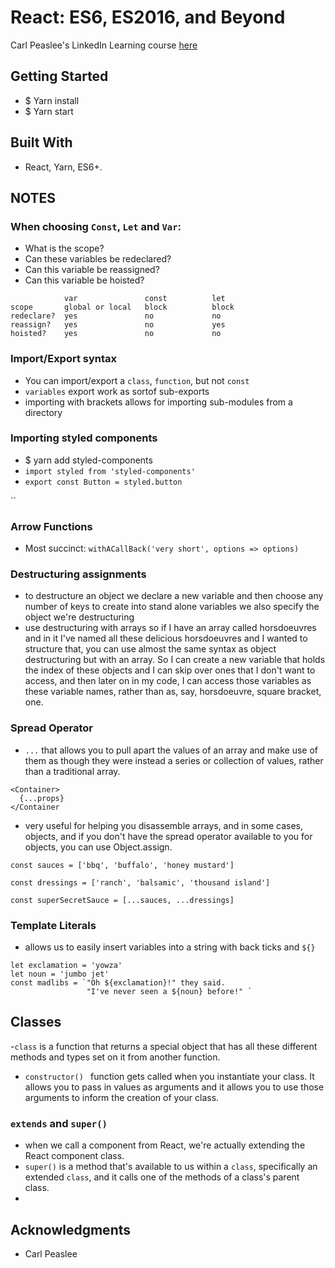 # React: ES6, ES2016, and Beyond
Carl Peaslee's LinkedIn Learning course [here](https://www.linkedin.com/learning/react-es6-es2016-and-beyond/welcome)

## Getting Started
- $ Yarn install
- $ Yarn start

## Built With
- React, Yarn, ES6+.

## NOTES
### When choosing `Const`, `Let` and `Var`:
- What is the scope?
- Can these variables be redeclared?
- Can this variable be reassigned?
- Can this variable be hoisted?
```
            var               const          let
scope       global or local   block          block
redeclare?  yes               no             no
reassign?   yes               no             yes
hoisted?    yes               no             no
```
### Import/Export syntax
- You can import/export a `class`, `function`, but not `const`
- `variables` export work as sortof sub-exports
- importing with brackets allows for importing sub-modules from a directory

### Importing styled components
- $ yarn add styled-components
- `import styled from 'styled-components'`
- `export const Button = styled.button`

``

### Arrow Functions
- Most succinct: `withACallBack('very short', options => options)`

### Destructuring assignments
- to destructure an object we declare a
new variable and then choose any number
of keys to create into stand alone variables
we also specify the object we're destructuring
- use destructuring with arrays so if I have an array called horsdoeuvres and in it I've named all these delicious horsdoeuvres and I wanted to structure that, you can use almost the same syntax as object destructuring but with an array. So I can create a new variable that holds the index of these objects and I can skip over ones that I don't want to access, and then later on in my code, I can access those variables as these variable names, rather than as, say, horsdoeuvre, square bracket, one.

### Spread Operator
- `...` that allows you to pull apart the values of an array and make use of them as though they were instead a series or collection of values, rather than a traditional array.
```
<Container>
  {...props}
</Container  
```
- very useful for helping you disassemble arrays, and in some cases, objects, and if you don't have the spread operator available to you for objects, you can use Object.assign.
```
const sauces = ['bbq', 'buffalo', 'honey mustard']

const dressings = ['ranch', 'balsamic', 'thousand island']

const superSecretSauce = [...sauces, ...dressings]
```

### Template Literals
- allows us to easily insert variables into a string with back ticks and `${}`
```
let exclamation = 'yowza'
let noun = 'jumbo jet'
const madlibs = `"Oh ${exclamation}!" they said.
                 "I've never seen a ${noun} before!" `
```

## Classes
-`class` is a function that returns a special object that has all these different
methods and types set on it from another function.
- `constructor() ` function gets called when you instantiate your class. It allows
you to pass in values as arguments and it allows you to use those arguments to inform
the creation of your class.

### `extends` and `super()`
- when we call a component from React, we're actually extending the React
component class.
- `super()` is a method that's available to us within a `class`, specifically an extended `class`, and it calls one of the methods of a class's parent class.
- 

## Acknowledgments
- Carl Peaslee
